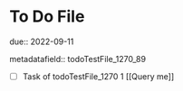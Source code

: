 # To Do File

due:: 2022-09-11

metadatafield:: todoTestFile_1270_89

- [ ] Task of todoTestFile_1270 1 [[Query me]]
